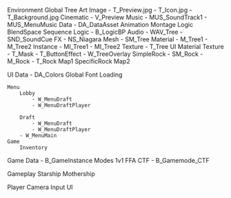 Environment
    Global
        Tree
            Art
                Image
                    - T_Preview.jpg
                    - T_Icon.jpg
                    - T_Background.jpg
                Cinematic
                    - V_Preview
                Music
                    - MUS_SoundTrack1
                    - MUS_MenuMusic
            Data
                - DA_DataAsset
            Animation
                Montage
                Logic
                BlendSpace
                Sequence
            Logic
                - B_LogicBP
            Audio
                - WAV_Tree
                - SND_SoundCue
            FX
                - NS_Niagara
            Mesh
                - SM_Tree
            Material
                - M_Tree1
                - M_Tree2
                Instance
                    - MI_Tree1
                    - MI_Tree2
            Texture
                - T_Tree
            UI
                Material
                Texture
                    - T_Mask
                    - T_ButtonEffect
                - W_TreeOverlay
        SimpleRock
            - SM_Rock
            - M_Rock
            - T_Rock
    Map1
        SpecificRock
    Map2

UI
    Data
        - DA_Colors
    Global
        Font
        Loading

    Menu 
        Lobby
            - W_MenuDraft
            - W_MenuDraftPlayer

        Draft
            - W_MenuDraft
            - W_MenuDraftPlayer
        - W_MenuMain
    Game
        Inventory


Game
    Data
    - B_GameInstance
    Modes
        1v1
        FFA
        CTF
            - B_Gamemode_CTF

Gameplay
    Starship
    Mothership

Player
    Camera
    Input
    UI